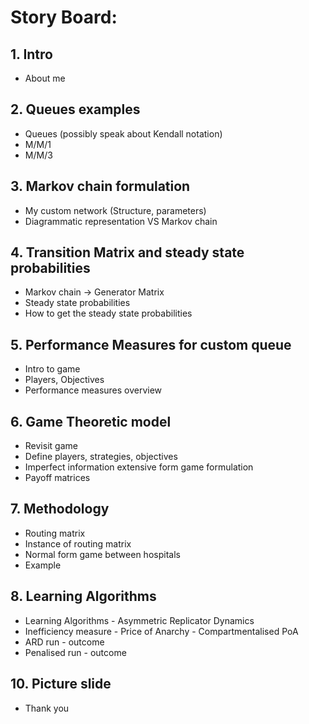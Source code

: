 # **Story Board**:


## 1. Intro
- About me

## 2. Queues examples
- Queues (possibly speak about Kendall notation)
- M/M/1
- M/M/3

## 3. Markov chain formulation
- My custom network (Structure, parameters)
- Diagrammatic representation VS Markov chain

## 4. Transition Matrix and steady state probabilities
- Markov chain -> Generator Matrix
- Steady state probabilities
- How to get the steady state probabilities

## 5. Performance Measures for custom queue
- Intro to game
- Players, Objectives
- Performance measures overview

## 6. Game Theoretic model
- Revisit game
- Define players, strategies, objectives
- Imperfect information extensive form game formulation
- Payoff matrices

## 7. Methodology
- Routing matrix
- Instance of routing matrix
- Normal form game between hospitals
- Example

## 8. Learning Algorithms
- Learning Algorithms - Asymmetric Replicator Dynamics
- Inefficiency measure - Price of Anarchy - Compartmentalised PoA
- ARD run - outcome
- Penalised run - outcome

## 10. Picture slide
- Thank you